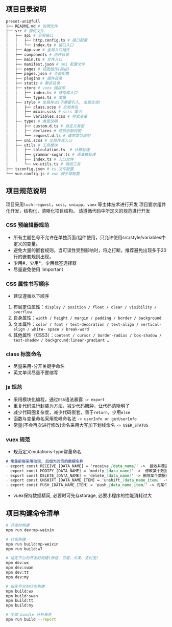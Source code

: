 ## 项目目录说明
~~~makefile
preset-uni@full
├── README.md # 说明文件
├── src # 源码文件
│   ├── api # 全局接口
│   │   ├── http.config.ts # 接口配置
│   │   └── index.ts # 接口入口
│   ├── App.vue # 全局入口组件
│   ├── components # 组件目录
│   ├── main.ts # 文件入口
│   ├── manifest.json # uni 配置文件
│   ├── pages # 视图组件(路由)
│   ├── pages.json # 页面配置
│   ├── plugins # 插件目录
│   ├── static # 静态目录
│   ├── store # vuex 储存库
│   │   ├── index.ts # 储存库入口
│   │   └── types.ts # 常量
│   ├── style # 全局样式(不需要引入, 全局生效)
│   │   ├── class.scss # 全局类名
│   │   ├── mixin.scss # scss 集合
│   │   └── variables.scss # 样式变量
│   ├── types # 类型说明
│   │   ├── custom.d.ts # 自定义类型
│   │   ├── declares # 项目依赖说明
│   │   └── request.d.ts # 请求类型说明
│   ├── uni.scss # 全局样式入口
│   ├── utils # 工具模块
│   │   ├── calculation.ts  # 计算处理
│   │   ├── grammar-sugar.ts # 语法糖处理
│   │   ├── index.ts # 入口文件
│       └── wx-utils.ts # 微信工具
├── tsconfig.json # ts 文件配置
└── vue.config.js # vue 脚手架配置
~~~

## 项目规范说明

项目采用`luch-request`，`scss`，`uniapp`，`vuex` 等主体技术进行开发
项目要求组件化开发，结构化，清晰化项目结构。 请遵循代码中所定义的规范进行开发

### CSS 预编辑器规范

- 所有主题色号不允许在单独页面/组件使用，只允许使用src/style/variables中定义的变量。
- 避免大量的嵌套规则。当可读性受到影响时，将之打断。推荐避免出现多于20行的嵌套规则出现。
- 少用#，少用*，少用标签选择器
- 尽量避免使用 !important

### CSS 属性书写顺序

- 建议遵循以下顺序

1. 布局定位属性：`display / position / float / clear / visibility / overflow`
2. 自身属性：`width / height / margin / padding / border / background`
3. 文本属性：`color / font / text-decoration / text-align / vertical-align / white- space / break-word`
4. 其他属性（CSS3）：`content / cursor / border-radius / box-shadow / text-shadow / background:linear-gradient …`

### class 标签命名

- 尽量采用-分开关键字命名
- 英文单词尽量不要缩写

### js 规范

- 采用模块化编程，通过`ES6`语法暴露 `-> export`
- 重复代码进行封装为方法，减少代码臃肿，让代码清晰明了
- 减少代码圈复杂度，减少代码嵌套，善于`return`，少用`else`
- 函数与变量命名采用驼峰命名法 `-> userInfo or getUserInfo`
- 常量(不会再次进行修改)命名采用大写加下划线命名 `-> USER_STATUS`

### vuex 规范

- 规范定义mutations-type常量命名

~~~markdown
# 常量前缀采用动词, 后缀为对应的数据名称
- export const RECEIVE_[DATA_NAME] = 'receive_[data_name]' ->  接收并覆盖某个数据
- export const MODIFY_[DATA_NAME] = 'modify_[data_name]' ->  修改某个数据或数据项
- export const DELETE_[DATA_NAME] = 'delete_[data_name]' -> 删除某个数据或数据项
- export const UNSHIFT_[DATA_NAME_ITEM] = 'unshift_[data_name_item]' -> 向某个数据前端添加一项数据
- export const PUSH_[DATA_NAME_ITEM] = 'push_[data_name_item]' -> 向某个数据后端添加一项数据
~~~

- vuex保持数据精简, 必要时可先存storage, 必要小程序的性能消耗过大

## 项目构建命令清单

``` bash
# 开发时构建
npm run dev:mp-weixin

# 打包构建
npm run build:mp-weixin
npm run build:w7

# 指定平台的开发时构建(微信、百度、头条、支付宝)
npm dev:wx
npm dev:swan
npm dev:tt
npm dev:my

# 指定平台的打包构建
npm build:wx
npm build:swan
npm build:tt
npm build:my

# 生成 bundle 分析报告
npm run build --report
```